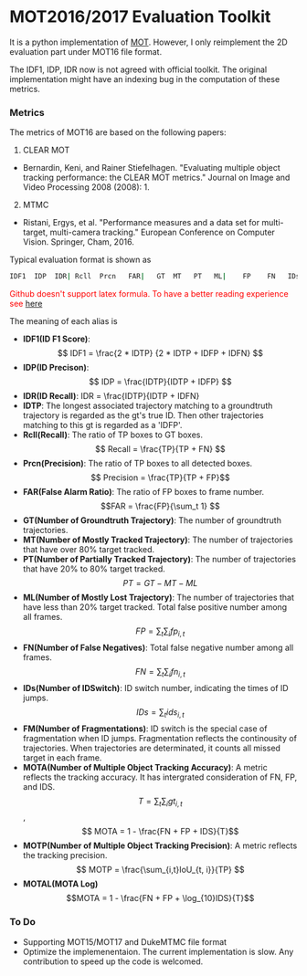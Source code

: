 <!-- ---
export_on_save:
 html: true
--- -->

# MOT2016/2017 Evaluation Toolkit
It is a python implementation of [MOT](https://motchallenge.net/). However, I only reimplement the 2D evaluation part under MOT16 file format.

The IDF1, IDP, IDR now is not agreed with official toolkit. The original implementation might have an indexing bug in the computation of these metrics. 

### Metrics
The metrics of MOT16 are based on the following papers:

1. CLEAR MOT
- Bernardin, Keni, and Rainer Stiefelhagen. "Evaluating multiple object tracking performance: the CLEAR MOT metrics." Journal on Image and Video Processing 2008 (2008): 1.
2. MTMC
- Ristani, Ergys, et al. "Performance measures and a data set for multi-target, multi-camera tracking." European Conference on Computer Vision. Springer, Cham, 2016.

Typical evaluation format is shown as
```bash
IDF1  IDP  IDR| Rcll  Prcn   FAR|   GT  MT   PT   ML|    FP    FN   IDs    FM|  MOTA  MOTP MOTAL
```

<span style="color:red;"> Github doesn't support latex formula. To have a better reading experience see [here](http://htmlpreview.github.io/?https://github.com/shenh10/mot_evaluation/blob/master/README.html)</span>

The meaning of each alias is 
- **IDF1(ID F1 Score)**: 
    $$ IDF1 = \frac{2 * IDTP} {2 * IDTP + IDFP + IDFN} $$
- **IDP(ID Precison)**: 
    $$ IDP = \frac{IDTP}{IDTP + IDFP} $$
- **IDR(ID Recall)**: 
    IDR = \frac{IDTP}{IDTP + IDFN}
- **IDTP**: 
    The longest associated trajectory matching to a groundtruth trajectory is regarded as the gt's true ID.
    Then other trajectories matching to this gt is regarded as a 'IDFP'.
- **Rcll(Recall)**: 
    The ratio of TP boxes to GT boxes.
     $$ Recall = \frac{TP}{TP + FN} $$
- **Prcn(Precision)**: 
    The ratio of TP boxes to all detected boxes.
     $$ Precision = \frac{TP}{TP + FP}$$
- **FAR(False Alarm Ratio)**: 
    The ratio of FP boxes to frame number.
     $$FAR = \frac{FP}{\sum_t 1} $$
- **GT(Number of Groundtruth Trajectory)**: 
    The number of groundtruth trajectories.
- **MT(Number of Mostly Tracked Trajectory)**: 
    The number of trajectories that have over 80% target tracked. 
- **PT(Number of Partially Tracked Trajectory)**: 
    The number of trajectories that have 20% to 80% target tracked.
     $$ PT = GT - MT - ML $$
- **ML(Number of Mostly Lost Trajectory)**: 
    The number of trajectories that have less than 20% target tracked.
    Total false positive number among all frames.
     $$ FP = \sum_t \sum_i {fp}_{i, t} $$
- **FN(Number of False Negatives)**: 
    Total false negative number among all frames.
     $$ FN = \sum_t \sum_i fn_{i, t} $$
- **IDs(Number of IDSwitch)**:
    ID switch number, indicating the times of ID jumps.
     $$ IDs = \sum_t ids_{i, t}$$ 
- **FM(Number of Fragmentations)**:
    ID switch is the special case of fragmentation when ID jumps.
     Fragmentation reflects the continousity of trajectories.
     When trajectories are determinated, it counts all missed target in each frame.
- **MOTA(Number of Multiple Object Tracking Accuracy)**:
    A metric reflects the tracking accuracy. It has intergrated consideration of FN, FP, and IDS.
     $$ T = \sum_t \sum_i gt_{i,t} $$, $$ MOTA = 1 - \frac{FN + FP + IDS}{T}$$
- **MOTP(Number of Multiple Object Tracking Precision)**:
     A metric reflects the tracking precision.
      $$ MOTP =  \frac{\sum_{i,t}IoU_{t, i}}{TP} $$
- **MOTAL(MOTA Log)**
    $$MOTA = 1 - \frac{FN + FP + \log_{10}IDS}{T}$$


### To Do
- Supporting MOT15/MOT17 and DukeMTMC file format 
- Optimize the implemenentaion. The current implementation is slow. Any contribution to speed up the code is welcomed.

